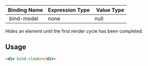 | Binding Name | Expression Type | Value Type |
|--------------|-----------------|------------|
| bind-model   | none            | null       |


Hides an element until the first render cycle has been completed.

## Usage
```HTML
<div bind-cloak></div>
```